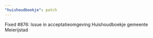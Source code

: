 ```yaml
---
"huishoudboekje": patch
---
```


Fixed #876: Issue in acceptatieomgeving Huishoudboekje gemeente Meierijstad
